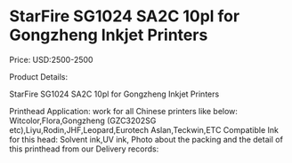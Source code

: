 # StarFire SG1024 SA2C 10pl for Gongzheng Inkjet Printers

Price: USD:2500-2500

Product Details:

StarFire SG1024 SA2C 10pl for Gongzheng Inkjet Printers
Printhead
Application: work for all Chinese printers like below:
Witcolor,Flora,Gongzheng (GZC3202SG etc),Liyu,Rodin,JHF,Leopard,Eurotech Aslan,Teckwin,ETC
Compatible Ink for this head: Solvent ink,UV ink,
Photo about the packing and the detail of this printhead from our Delivery records: